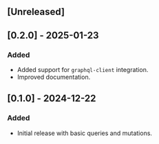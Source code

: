 ## [Unreleased]

## [0.2.0] - 2025-01-23

### Added

- Added support for `graphql-client` integration.
- Improved documentation.

## [0.1.0] - 2024-12-22

### Added

- Initial release with basic queries and mutations.
